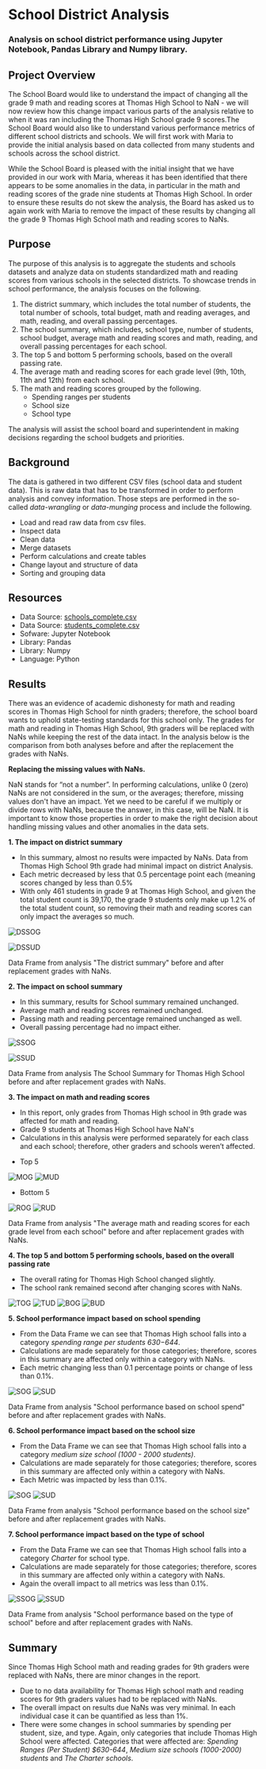 # School District Analysis

### Analysis on school district performance using Jupyter Notebook,  Pandas Library and Numpy library.

## Project Overview

The School Board would like to understand the impact of changing all the grade 9 math and reading scores at Thomas High School to NaN - we will now review how this change impact various parts of the analysis relative to when it was ran including the Thomas High School grade 9 scores.The School Board would also like to understand various performance metrics of different school districts and schools. We will first work with Maria to provide the initial analysis based on data collected from many students and schools across the school district.

While the School Board is pleased with the initial insight that we have provided in our work with Maria, whereas it has been identified that there appears to be some anomalies in the data, in particular in the math and reading scores of the grade nine students at Thomas High School. In order to ensure these results do not skew the analysis, the Board has asked us to again work with Maria to remove the impact of these results by changing all the grade 9 Thomas High School math and reading scores to NaNs.



## Purpose 

The purpose of this analysis is to aggregate the students and schools datasets and analyze data on students standardized math and reading scores from various schools in the selected districts. To showcase trends in school performance, the analysis focuses on the following.

1.  The district summary, which includes the total number of students, the total number of schools, total budget, math and reading averages, and math, reading, and overall passing percentages.
2. The school summary, which includes, school type, number of students, school budget, average math and reading scores and math, reading, and overall passing percentages for each school.
3.  The top 5 and bottom 5 performing schools, based on the overall passing rate.
4.  The  average math and reading scores for each grade level (9th, 10th, 11th and 12th) from each school.
5.  The math and reading scores grouped by the following.
    -   Spending ranges per students
    -   School size
    -   School type

The analysis will assist the school board and superintendent in making decisions regarding the school budgets and priorities.

## Background

The data is gathered in two different CSV files (school data and student data). This is raw data that has to be transformed in order to perform analysis and convey information. Those steps are performed in the so-called  *data-wrangling*  or  *data-munging* process and include the following.

-   Load and read raw data from csv files.
-   Inspect data 
-   Clean data 
-   Merge datasets
-   Perform calculations and create tables
-   Change layout and structure of data
-   Sorting and grouping data

## Resources 
-   Data Source: [schools_complete.csv](https://github.com/awalindeep/School_District_Analysis./blob/AwalinGHMAIN/Resources/schools_complete.csv)
-   Data Source: [students_complete.csv](https://github.com/awalindeep/School_District_Analysis./commit/ddfe61648cdb98b46f5f77f2181b5645b808abb8)
-   Sofware: Jupyter Notebook
-   Library: Pandas
-   Library: Numpy
-   Language: Python 

## Results

There was an evidence of academic dishonesty for math and reading scores in  Thomas High School for ninth graders; therefore, the school board wants to uphold state-testing standards for this school only. The grades for math and reading in Thomas High School, 9th graders will be replaced with NaNs while keeping the rest of the data intact. In the analysis below is the comparison from both analyses before and after the replacement the grades with NaNs.

  **Replacing the missing values with NaNs.**

NaN stands for “not a number”. In performing calculations, unlike 0 (zero) NaNs are not considered in the sum, or the averages; therefore, missing values don't have an impact. Yet we need to be careful if we multiply or divide rows with NaNs, because the answer, in this case, will be NaN. It is important to know those properties in order to make the right decision about handling missing values and other anomalies in the data sets.



**1. The impact on district summary**

-   In this summary, almost no results were impacted by NaNs. Data from Thomas High School 9th grade had minimal impact on district Analysis.
-   Each metric decreased by less that 0.5 percentage point each (meaning scores changed by less than 0.5%
-  With only 461 students in grade 9 at Thomas High School, and given the total student count is 39,170, the grade 9 students only make up 1.2% of the total student count, so removing their math and reading scores can only impact the averages so much.

![DSSOG](https://github.com/awalindeep/School_District_Analysis./blob/AwalinGHMAIN/Resources/Ditrict_School_summary_Original.png)

![DSSUD](https://github.com/awalindeep/School_District_Analysis./blob/AwalinGHMAIN/Resources/Ditrict_School_summary_Updated.png)

Data Frame from analysis "The district summary" before and after replacement grades with NaNs.



**2. The impact on school summary**

-   In this summary, results for School summary remained unchanged.
-   Average math and reading scores remained unchanged.
-   Passing math and reading percentage remained unchanged as well.
-   Overall passing percentage had no impact either.

![SSOG](https://github.com/awalindeep/School_District_Analysis./blob/AwalinGHMAIN/Resources/School_Summary_Original.png)

![SSUD](https://github.com/awalindeep/School_District_Analysis./blob/AwalinGHMAIN/Resources/School_Summary_Updated.png)

Data Frame from analysis The School Summary for Thomas High School before and after replacement grades with NaNs.

**3. The impact on math and reading scores**

-   In this report, only grades from Thomas High school in 9th grade was affected for math and reading.
- Grade 9 students at Thomas High School have NaN's
-  Calculations in this analysis were performed separately for each class and each school; therefore, other graders and schools weren’t affected.

* Top 5

![MOG](https://github.com/awalindeep/School_District_Analysis./blob/AwalinGHMAIN/Resources/Math_Score_Original.png)
![MUD](https://github.com/awalindeep/School_District_Analysis./blob/AwalinGHMAIN/Resources/Match_Score_Updated.png)

* Bottom 5

![ROG](https://github.com/awalindeep/School_District_Analysis./blob/AwalinGHMAIN/Resources/Reading_Score_Original.png)
![RUD](https://github.com/awalindeep/School_District_Analysis./blob/AwalinGHMAIN/Resources/Reading_Score_Updated.png)

Data Frame from analysis "The average math and reading scores for each grade level from each school" before and after replacement grades with NaNs.

**4. The top 5 and bottom 5 performing schools, based on the overall passing rate**

-   The overall rating for Thomas High School changed slightly.
-   The school rank remained second after changing scores with NaNs.

![TOG](https://github.com/awalindeep/School_District_Analysis./blob/AwalinGHMAIN/Resources/Top_School_Original.png)
![TUD](https://github.com/awalindeep/School_District_Analysis./blob/AwalinGHMAIN/Resources/Top_School_Updated.png)
![BOG](https://github.com/awalindeep/School_District_Analysis./blob/AwalinGHMAIN/Resources/Bottom_School_Original.png)
![BUD](https://github.com/awalindeep/School_District_Analysis./blob/AwalinGHMAIN/Resources/Bottom_School_Updated.png)


**5. School performance impact based on school spending**

-   From the Data Frame we can see that Thomas High school falls into a category  _spending range per students $630-$644_.
-   Calculations are made separately for those categories; therefore, scores in this summary are affected only within a category with NaNs.
-   Each metric changing less than 0.1 percentage points or change of less than 0.1%.

![SOG](https://github.com/awalindeep/School_District_Analysis./blob/AwalinGHMAIN/Resources/Spending_Summary_Original.png)
![SUD](https://github.com/awalindeep/School_District_Analysis./blob/AwalinGHMAIN/Resources/Spending_Summary_Updated.png)

Data Frame from analysis "School performance based on school spend" before and after replacement grades with NaNs.

**6. School performance impact based on the school size**

-   From the Data Frame we can see that Thomas High school falls into a category  _medium size school (1000 - 2000 students)_.
-   Calculations are made separately for those categories; therefore, scores in this summary are affected only within a category with NaNs.
-   Each Metric was impacted by less than 0.1%. 

![SOG](https://github.com/awalindeep/School_District_Analysis./blob/AwalinGHMAIN/Resources/School_Size_Original.png)
![SUD](https://github.com/awalindeep/School_District_Analysis./blob/AwalinGHMAIN/Resources/School_Size_Updated.png)

Data Frame from analysis "School performance based on the school size" before and after replacement grades with NaNs.

**7. School performance impact based on the type of school**

-   From the Data Frame we can see that Thomas High school falls into a category  _Charter_  for school type.
-   Calculations are made separately for those categories; therefore, scores in this summary are affected only within a category with NaNs.
-   Again the overall impact to all metrics was less than 0.1%.

![SSOG](https://github.com/awalindeep/School_District_Analysis./blob/AwalinGHMAIN/Resources/Scool_Type_Original.png)
![SSUD](https://github.com/awalindeep/School_District_Analysis./blob/AwalinGHMAIN/Resources/School_Type_Updated.png)

Data Frame from analysis "School performance based on the type of school" before and after replacement grades with NaNs.


## Summary

Since Thomas High School math and reading grades for 9th graders were replaced with NaNs, there are minor changes in the report.

* Due to no data availability for Thomas High school math and reading scores for 9th graders values had to be replaced with NaNs.
*  The overall impact on results due NaNs was very minimal. In each individual case it can be quantified as less than 1%. 
*  There were some changes in school summaries by spending per student, size, and type. Again, only categories that include Thomas High School were affected. Categories that were affected are:  _Spending Ranges (Per Student) $630-644_,  _Medium size schools (1000-2000) students_  and  _The Charter schools_.
